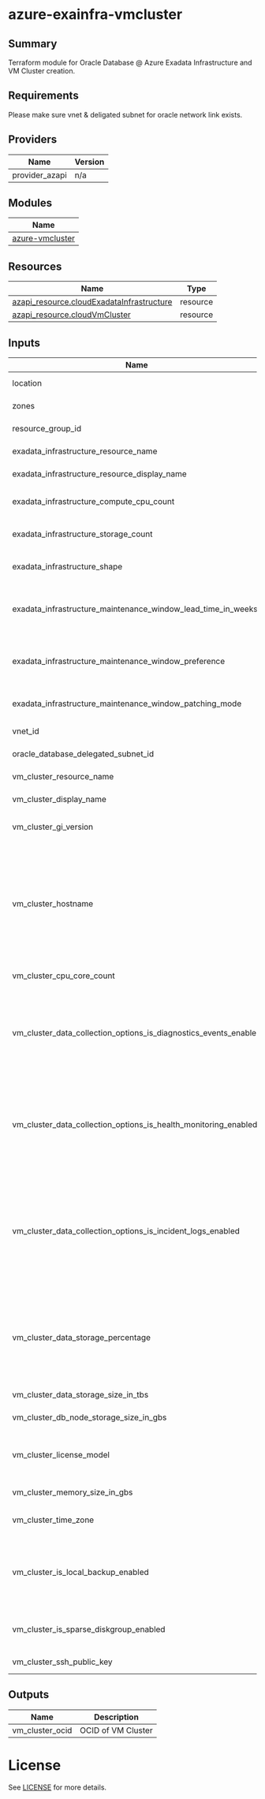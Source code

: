# azure-exainfra-vmcluster

## Summary

Terraform module for Oracle Database @ Azure Exadata Infrastructure and VM Cluster creation.

## Requirements

Please make sure vnet & deligated subnet for oracle network link exists.

## Providers

| Name           | Version |
| -------------- | ------- |
| provider_azapi | n/a     |

## Modules

| Name                                           |
| ---------------------------------------------- |
| [azure-vmcluster](../azure-exainfra-vmcluster) |

## Resources

| Name                                                                                                             | Type     |
| ---------------------------------------------------------------------------------------------------------------- | -------- |
| [azapi_resource.cloudExadataInfrastructure](https://docs.oracle.com/en-us/iaas/odaaz/odaaz-using-terraform.html) | resource |
| [azapi_resource.cloudVmCluster](https://docs.oracle.com/en-us/iaas/odaaz/odaaz-using-terraform.html)             | resource |

## Inputs

| Name                                                             | Description                                                                                                                                                                                                                                                                                                            | Type     | Default | Required |
| ---------------------------------------------------------------- | ---------------------------------------------------------------------------------------------------------------------------------------------------------------------------------------------------------------------------------------------------------------------------------------------------------------------- | -------- | ------- | :------: |
| location                                                         | The location of the exadata infrastructure.                                                                                                                                                                                                                                                                            | `string` | n/a     |   yes    |
| zones                                                            | The zone of the exadata infrastructure                                                                                                                                                                                                                                                                                 | `string` | n/a     |   yes    |
| resource_group_id                                                | The Azure Id of resource group                                                                                                                                                                                                                                                                                         | `string` | n/a     |   yes    |
| exadata_infrastructure_resource_name                             | The name of the exadata infrastructure                                                                                                                                                                                                                                                                                 | `string` | n/a     |   yes    |
| exadata_infrastructure_resource_display_name                     | The display name of the exadata infrastructure                                                                                                                                                                                                                                                                         | `string` | n/a     |   yes    |
| exadata_infrastructure_compute_cpu_count                         | The number of compute servers for the cloud Exadata infrastructure.                                                                                                                                                                                                                                                    | `number` | n/a     |   yes    |
| exadata_infrastructure_storage_count                             | The number of storage servers for the Exadata infrastructure                                                                                                                                                                                                                                                           | `number` | n/a     |   yes    |
| exadata_infrastructure_shape                                     | The shape of the cloud Exadata infrastructure resource. e.g. Exadata.X9M                                                                                                                                                                                                                                               | `string` | n/a     |   yes    |
| exadata_infrastructure_maintenance_window_lead_time_in_weeks     | Lead time window allows user to set a lead time to prepare for a down time. The lead time is in weeks and valid value is between 1 to 4.                                                                                                                                                                               | `number` | n/a     |   yes    |
| exadata_infrastructure_maintenance_window_preference             | The maintenance window scheduling preference.Allowed values are: NO_PREFERENCE, CUSTOM_PREFERENCE.                                                                                                                                                                                                                     | `string` | n/a     |   yes    |
| exadata_infrastructure_maintenance_window_patching_mode          | Cloud Exadata infrastructure node patching method, either ROLLING or NONROLLING.                                                                                                                                                                                                                                       | `string` | n/a     |   yes    |
| vnet_id                                                          | The Azure id of the virtual network                                                                                                                                                                                                                                                                                    | `string` | n/a     |   yes    |
| oracle_database_delegated_subnet_id                              | Azure Id of the delegated subnet                                                                                                                                                                                                                                                                                       | `string` | n/a     |   yes    |
| vm_cluster_resource_name                                         | The resource name of a VM cluster                                                                                                                                                                                                                                                                                      | `string` | n/a     |   yes    |
| vm_cluster_display_name                                          | The display name of a VM cluster                                                                                                                                                                                                                                                                                       | `string` | n/a     |   yes    |
| vm_cluster_gi_version                                            | The Oracle Grid Infrastructure software version for the VM cluster.                                                                                                                                                                                                                                                    | `string` | n/a     |   yes    |
| vm_cluster_hostname                                              | The hostname for the cloud VM cluster. The hostname must begin with an alphabetic character, and can contain alphanumeric characters and hyphens (-). The maximum length of the hostname is 16 characters for bare metal and virtual machine DB systems, and 12 characters for Exadata systems.                        | `string` | n/a     |   yes    |
| vm_cluster_cpu_core_count                                        | "The number of CPU cores to enable for the VM cluster.                                                                                                                                                                                                                                                                 | `number` | n/a     |   yes    |
| vm_cluster_data_collection_options_is_diagnostics_events_enabled | Indicates whether diagnostic collection is enabled for the VM cluster/Cloud VM cluster/VMBM DBCS. Enabling diagnostic collection allows you to receive Events service notifications for guest VM issues.                                                                                                               | `bool`   | n/a     |   yes    |
| vm_cluster_data_collection_options_is_health_monitoring_enabled  | Indicates whether health monitoring is enabled for the VM cluster / Cloud VM cluster / VMBM DBCS. Enabling health monitoring allows Oracle to collect diagnostic data and share it with its operations and support personnel.                                                                                          | `bool`   | n/a     |   yes    |
| vm_cluster_data_collection_options_is_incident_logs_enabled      | Indicates whether incident logs and trace collection are enabled for the VM cluster / Cloud VM cluster / VMBM DBCS. Enabling incident logs collection allows Oracle to receive Events service notifications for guest VM issues, collect incident logs and traces, and use them to diagnose issues and resolve them. " | `bool`   | n/a     |   yes    |
| vm_cluster_data_storage_percentage                               | The percentage assigned to DATA storage (user data and database files). The remaining percentage is assigned to RECO storage (database redo logs, archive logs, and recovery manager backups). Accepted values are 35, 40, 60 and 80.                                                                                  | `number` | n/a     |   yes    |
| vm_cluster_data_storage_size_in_tbs                              | The data disk group size to be allocated in TBs.                                                                                                                                                                                                                                                                       | `string` | n/a     |   yes    |
| vm_cluster_db_node_storage_size_in_gbs                           | The local node storage to be allocated in GBs.                                                                                                                                                                                                                                                                         | `string` | n/a     |   yes    |
| vm_cluster_license_model                                         | The Oracle license model that applies to the VM clusterAllowed values are: LICENSE_INCLUDED, BRING_YOUR_OWN_LICENSE                                                                                                                                                                                                    | `string` | n/a     |   yes    |
| vm_cluster_memory_size_in_gbs                                    | The memory to be allocated in GBs.                                                                                                                                                                                                                                                                                     | `number` | n/a     |   yes    |
| vm_cluster_time_zone                                             | The time zone to use for the VM cluster. For details, see [database doc timezones](https://docs.oracle.com/en-us/iaas/base-database/doc/manage-time-zone.html)                                                                                                                                                                                    | `string` | n/a     |   yes    |
| vm_cluster_is_local_backup_enabled                               | If true, database backup on local Exadata storage is configured for the VM cluster. If false, database backup on local Exadata storage is not available in the VM cluster.                                                                                                                                             | `bool`   | n/a     |   yes    |
| vm_cluster_is_sparse_diskgroup_enabled                           | If true, the sparse disk group is configured for the VM cluster. If false, the sparse disk group is not created.                                                                                                                                                                                                       | `bool`   | n/a     |   yes    |
| vm_cluster_ssh_public_key                                        | The public SSH key for VM cluster                                                                                                                                                                                                                                                                                      | `string` | n/a     |   yes    |

## Outputs

| Name            | Description        |
| --------------- | ------------------ |
| vm_cluster_ocid | OCID of VM Cluster |

# License

See [LICENSE](../../LICENSE) for more details.
